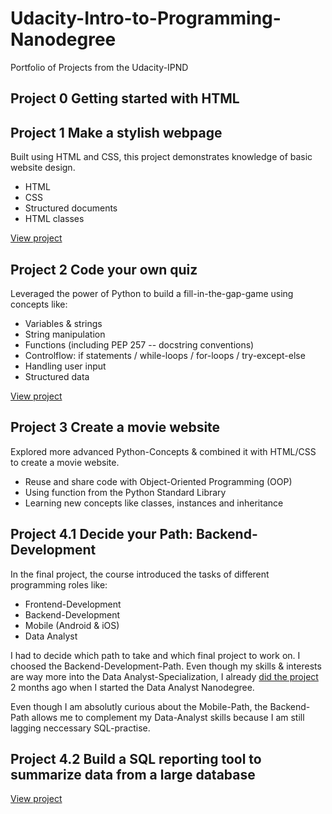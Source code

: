 # Udacity-Intro-to-Programming-Nanodegree

Portfolio of Projects from the Udacity-IPND

## Project 0 Getting started with HTML

## Project 1 Make a stylish webpage

Built using HTML and CSS, this project demonstrates knowledge of basic website design.
- HTML
- CSS
- Structured documents
- HTML classes

[View project](https://thalrion.github.io/)

## Project 2 Code your own quiz

Leveraged the power of Python to build a fill-in-the-gap-game using concepts like:

- Variables & strings
- String manipulation
- Functions (including PEP 257 -- docstring conventions)
- Controlflow: if statements / while-loops / for-loops / try-except-else
- Handling user input
- Structured data

[View project](https://trinket.io/python/cce59a9364)

## Project 3 Create a movie website

Explored more advanced Python-Concepts & combined it with HTML/CSS to create a movie website.

- Reuse and share code with Object-Oriented Programming (OOP)
- Using function from the Python Standard Library
- Learning new concepts like classes, instances and inheritance

## Project 4.1 Decide your Path: Backend-Development

In the final project, the course introduced the tasks of different programming roles like:

- Frontend-Development
- Backend-Development
- Mobile (Android & iOS)
- Data Analyst

I had to decide which path to take and which final project to work on.
I choosed the Backend-Development-Path. Even though my skills & interests are way more into the Data Analyst-Specialization,
I already [did the project](https://github.com/Thalrion/Udacity-Data-Analyst-Nanodegree/tree/master/project1) 2 months ago
when I started the Data Analyst Nanodegree. 

Even though I am absolutly curious about the Mobile-Path, the Backend-Path allows me to complement my Data-Analyst skills
because I am still lagging neccessary SQL-practise.

## Project 4.2 Build a SQL reporting tool to summarize data from a large database

[View project](https://github.com/Thalrion/Udacity-Intro-to-Programming-Nanodegree/tree/master/Project4)
